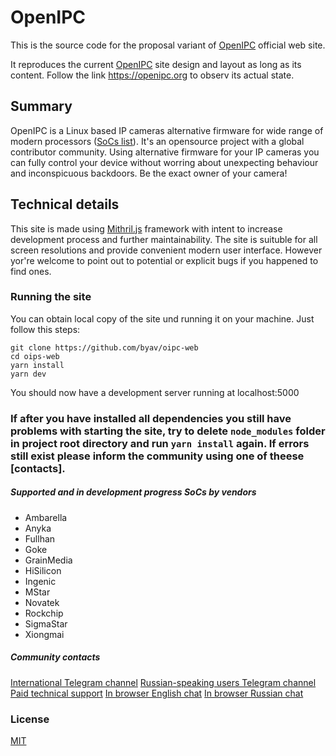 # OpenIPC

This is the source code for the proposal variant of [OpenIPC](https://openipc.org) official web site.

It reproduces the current [OpenIPC](https://openipc.org) site design and layout as long as its content. Follow the link https://openipc.org to observ its actual state.

## Summary

OpenIPC is a Linux based IP cameras alternative firmware for wide range of modern processors ([SoCs list](https://github.com/byav/oipc-web#supported-and-in-development-progress-socs-by-vendors)). It's an opensource project with a global contributor community. Using alternative firmware for your IP cameras you can fully control your device without worring about unexpecting behaviour and inconspicuous backdoors. Be the exact owner of your camera!

## Technical details
This site is made using [Mithril.js](mithril.js.org) framework with intent to increase development process and further maintainability. The site is suituble for all screen resolutions and provide convenient modern user interface. However yor're welcome to point out to potential or explicit bugs if you happened to find ones.

### Running the site
You can obtain local copy of the site und running it on your machine. Just follow this steps:

```
git clone https://github.com/byav/oipc-web 
cd oips-web
yarn install
yarn dev
```

You should now have a development server running at localhost:5000

### If after you have installed all dependencies you still have problems with starting the site, try to delete `node_modules` folder in project root directory and run `yarn install` again. If errors still exist please inform the community using one of theese [contacts].

##### Supported and in development progress SoCs by vendors
- Ambarella
- Anyka
- Fullhan
- Goke
- GrainMedia
- HiSilicon
- Ingenic
- MStar
- Novatek
- Rockchip
- SigmaStar
- Xiongmai

##### Community contacts
[International Telegram channel](https://t.me/OpenIPC)
[Russian-speaking users Telegram channel](https://t.me/openipc_modding)
[Paid technical support](https://paywall.pw/openipc)
[In browser English chat](https://gitter.im/OpenIPC/english)
[In browser Russian chat](https://gitter.im/OpenIPC/russian)

### License
[MIT](https://opensource.org/licenses/MIT)
